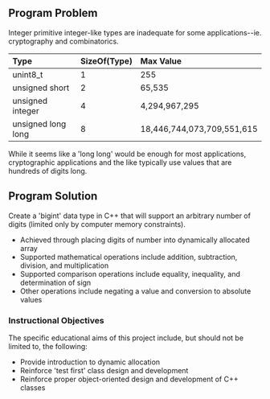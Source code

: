 ## Program Problem

Integer primitive integer-like types are inadequate for some applications--ie.
cryptography and combinatorics.

|      **Type**       |   **SizeOf(Type)**  |          **Max Value**           |
|:--------------------|:--------------------|:---------------------------------|
| unint8_t            |          1          |                               255|
| unsigned short      |          2          |                            65,535|
| unsigned integer    |          4          |                     4,294,967,295|
| unsigned long long  |          8          |        18,446,744,073,709,551,615|     

While it seems like a 'long long' would be enough for most applications,
cryptographic applications and the like typically use values that are hundreds
of digits long.

## Program Solution

Create a 'bigint' data type in C++ that will support an arbitrary number of
digits (limited only by computer memory constraints).

  * Achieved through placing digits of number into dynamically allocated array
  * Supported mathematical operations include addition, subtraction, division,
  and multiplication
  * Supported comparison operations include equality, inequality, and
  determination of sign
  * Other operations include negating a value and conversion to absolute values

### Instructional Objectives

The specific educational aims of this project include, but should not be limited
to, the following:

  * Provide introduction to dynamic allocation
  * Reinforce 'test first' class design and development
  * Reinforce proper object-oriented design and development of C++ classes 
